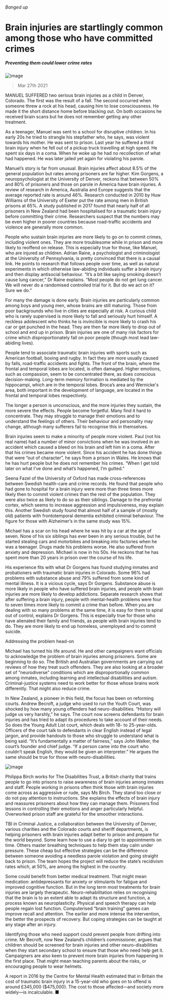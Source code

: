 ###### Banged up
# Brain injuries are startlingly common among those who have committed crimes 
##### Preventing them could lower crime rates 
![image](images/20210327_IRD001_0.jpg) 
> Mar 27th 2021 
MANUEL SUFFERED two serious brain injuries as a child in Denver, Colorado. The first was the result of a fall. The second occurred when someone threw a rock at his head, causing him to lose consciousness. He made it the short distance home before blacking out. On both occasions he received brain scans but he does not remember getting any other treatment.
As a teenager, Manuel was sent to a school for disruptive children. In his early 20s he tried to strangle his stepfather who, he says, was violent towards his mother. He was sent to prison. Last year he suffered a third brain injury when he fell out of a pickup truck travelling at high speed. He spent six days in a coma. When he woke up he had no recollection of what had happened. He was later jailed yet again for violating his parole.

Manuel’s story is far from unusual. Brain injuries affect about 8.5% of the general population but rates among prisoners are far higher. Kim Gorgens, a neuropsychologist at the University of Denver, reckons that between 50% and 80% of prisoners and those on parole in America have brain injuries. A review of research in America, Australia and Europe suggests that the average reported rate is around 46%. Research conducted in 2010 by Huw Williams of the University of Exeter put the rate among men in British prisons at 65%. A study published in 2017 found that nearly half of all prisoners in New Zealand had been hospitalised for a traumatic brain injury before committing their crime. Researchers suspect that the numbers may be even higher in poorer countries because road-traffic accidents and violence are generally more common.
People who sustain brain injuries are more likely to go on to commit crimes, including violent ones. They are more troublesome while in prison and more likely to reoffend on release. This is especially true for those, like Manuel, who are injured as children. Adrian Raine, a psychologist and criminologist at the University of Pennsylvania, is pretty convinced that there is a causal link. He points to research that follows people over time, as well as natural experiments in which otherwise law-abiding individuals suffer a brain injury and then display antisocial behaviour. “It’s a bit like saying smoking doesn’t cause lung cancer,” Dr Raine explains. “Most people do not get lung cancer. We will never do a randomised controlled trial for it. But do we act on it? Sure we do.”
For many the damage is done early. Brain injuries are particularly common among boys and young men, whose brains are still maturing. Those from poor backgrounds who live in cities are especially at risk. A curious child who is rarely supervised is more likely to fall and seriously hurt himself. A reckless adolescent who thinks he is invincible is more likely to crash his car or get punched in the head. They are then far more likely to drop out of school and end up in prison. Brain injuries are one of many risk factors for crime which disproportionately fall on poor people (though most lead law-abiding lives).
People tend to associate traumatic brain injuries with sports such as American football, boxing and rugby. In fact they are more usually caused by falls, road-traffic accidents and fights. The front of the brain, where the frontal and temporal lobes are located, is often damaged. Higher emotions, such as compassion, seem to be concentrated there, as does conscious decision-making. Long-term memory formation is mediated by the hippocampi, which are in the temporal lobes. Broca’s area and Wernicke's area, both important in the development of language, are located in the frontal and temporal lobes respectively.
The longer a person is unconscious, and the more injuries they sustain, the more severe the effects. People become forgetful. Many find it hard to concentrate. They may struggle to manage their emotions and to understand the feelings of others. Their behaviour and personality may change, although many sufferers fail to recognise this in themselves.
Brain injuries seem to make a minority of people more violent. Paul (not his real name) had a number of minor convictions when he was involved in an accident which caused a bleed on his brain and left him in a coma. After that his crimes became more violent. Since his accident he has done things that were “out of character”, he says from a prison in Wales. He knows that he has hurt people but he does not remember his crimes. “When I get told later on what I’ve done and what’s happened, I’m gutted.”
Seena Fazel of the University of Oxford has made cross-references between Swedish health-care and crime records. He found that people who had gone to hospital for a brain injury were more than three times more likely then to commit violent crimes than the rest of the population. They were also twice as likely to do so as their siblings. Damage to the prefrontal cortex, which seems to increase aggression and impulsiveness, may explain this. Another Swedish study found that almost half of a sample of (mostly old) patients with frontotemporal dementia exhibited criminal behaviour. The figure for those with Alzheimer’s in the same study was 15%.
Michael has a scar on his head where he was hit by a car at the age of seven. None of his six siblings has ever been in any serious trouble, but he started stealing cars and motorbikes and breaking into factories when he was a teenager. Drugs made his problems worse. He also suffered from anxiety and depression. Michael is now in his 50s. He reckons that he has spent more than 20 years in prison over the course of his life.
His experience fits with what Dr Gorgens has found studying inmates and probationers with traumatic brain injuries in Colorado. Some 96% had problems with substance abuse and 79% suffered from some kind of mental illness. It is a vicious cycle, says Dr Gorgens. Substance abuse is more likely in people who have suffered brain injuries, and people with brain injuries are more likely to develop addictions. Separate research shows that after suffering a brain injury, people with mental-health problems were four to seven times more likely to commit a crime than before. When you are dealing with so many problems at the same time, it is easy for them to spiral out of control, explains Dr Gorgens. This is especially true for those who have alienated their family and friends, as people with brain injuries tend to do. They are more likely to end up homeless, unemployed and to commit suicide.
Addressing the problem head-on
Michael has turned his life around. He and other campaigners want officials to acknowledge the problem of brain injuries among prisoners. Some are beginning to do so. The British and Australian governments are carrying out reviews of how they treat such offenders. They are also looking at a broader set of “neurodiverse” conditions which are disproportionally common among inmates, including learning and intellectual disabilities and autism. Criminal-justice systems need to work better for those whose brains work differently. That might also reduce crime.
In New Zealand, a pioneer in this field, the focus has been on reforming courts. Andrew Becroft, a judge who used to run the Youth Court, was shocked by how many young offenders had neuro-disabilities. “History will judge us very harshly,” he says. The court now screens defendants for brain injuries and has tried to adapt its procedures to take account of their needs. So does the Young Adult List court, which deals with 18- to 25-year-olds. Officers of the court talk to defendants in clear English instead of legal jargon, and provide handouts to those who struggle to understand what is being said. “It’s fundamentally a matter of fairness,” says John Walker, the court’s founder and chief judge. “If a person came into the court who couldn’t speak English, they would be given an interpreter.” He argues the same should be true for those with neuro-disabilities.
![image](images/20210327_IRD002_0.jpg) 

Philippa Birch works for The Disabilities Trust, a British charity that trains people to go into prisons to raise awareness of brain injuries among inmates and staff. People working in prisons often think those with brain injuries come across as aggressive or rude, says Ms Birch. They stand too close or do not pay attention to instructions. She explains the effects of brain injury and reassures prisoners about how they can manage them. Prisoners find lessons in controlling their emotions and anger particularly helpful. Overworked prison staff are grateful for the smoother interactions.
TBI in Criminal Justice, a collaboration between the University of Denver, various charities and the Colorado courts and sheriff departments, is helping prisoners with brain injuries adapt better to prison and prepare for the world beyond. Some learn how to use a diary to get to appointments on time. Others master breathing techniques to help them stay calm under pressure. These cheap but effective strategies can be the difference between someone avoiding a needless parole violation and going straight back to prison. The team hopes the project will reduce the state’s recidivism rates which, at 50%, are among the highest in the country.
Some could benefit from better medical treatment. That might mean medication: antidepressants for anxiety or stimulants for fatigue and improved cognitive function. But in the long term most treatments for brain injuries are largely therapeutic. Neuro-rehabilitation relies on recognising that the brain is to an extent able to adapt its structure and function, a process known as neuroplasticity. Physical and speech therapy can help people regain lost function. Computerised “brain training” games can improve recall and attention. The earlier and more intense the intervention, the better the prospects of recovery. But coping strategies can be taught at any stage after an injury.
Identifying those who need support could prevent people from drifting into crime. Mr Becroft, now New Zealand’s children’s commissioner, argues that children should be screened for brain injuries and other neuro-disabilities when they start secondary school to ensure that those who need help get it. Campaigners are also keen to prevent more brain injuries from happening in the first place. That might mean teaching parents about the risks, or encouraging people to wear helmets.
A report in 2016 by the Centre for Mental Health estimated that in Britain the cost of traumatic brain injury in a 15-year-old who goes on to offend is around £345,000 ($475,000). The cost to those affected—and society more widely—is incalculable. ■
